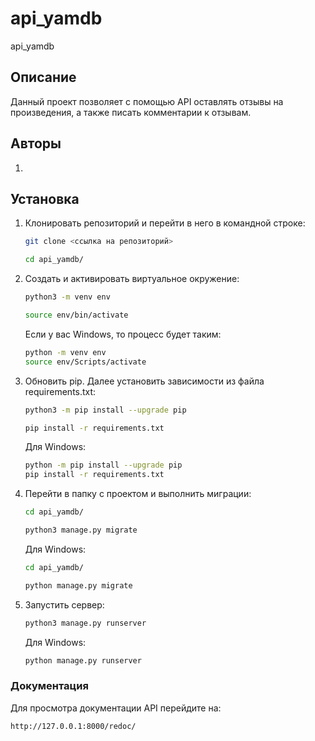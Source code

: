 # api_yamdb
api_yamdb

## Описание
Данный проект позволяет с помощью API оставлять отзывы на произведения, а также писать комментарии к отзывам.

## Авторы
1. 

## Установка
1. Клонировать репозиторий и перейти в него в командной строке:

    ```bash
    git clone <ссылка на репозиторий>

    cd api_yamdb/
    ```

2. Cоздать и активировать виртуальное окружение:

    ```bash
    python3 -m venv env

    source env/bin/activate
    ```

    Если у вас Windows, то процесс будет таким:

    ```bash
    python -m venv env
    source env/Scripts/activate
    ```

3. Обновить pip. Далее установить зависимости из файла requirements.txt:

    ```bash
    python3 -m pip install --upgrade pip

    pip install -r requirements.txt
    ```

    Для Windows:

    ```bash
    python -m pip install --upgrade pip
    pip install -r requirements.txt
    ```

4. Перейти в папку с проектом и выполнить миграции:

    ```bash
    cd api_yamdb/

    python3 manage.py migrate
    ```

    Для Windows:

    ```bash
    cd api_yamdb/

    python manage.py migrate
    ```

5. Запустить сервер:

    ```bash
    python3 manage.py runserver
    ```

    Для Windows:

    ```bash
    python manage.py runserver
    ```

### Документация
Для просмотра документации API перейдите на:

    http://127.0.0.1:8000/redoc/